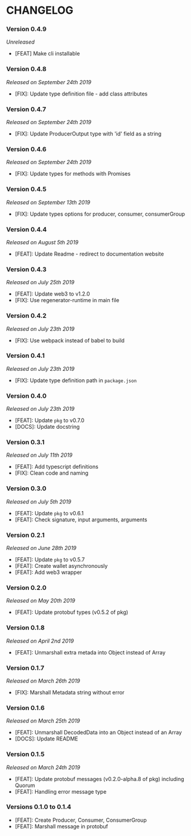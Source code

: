 # CHANGELOG
  
### Version 0.4.9

*Unreleased*

- [FEAT] Make cli installable

### Version 0.4.8

*Released on September 24th 2019*

- [FIX]: Update type definition file  - add class attributes

### Version 0.4.7

*Released on September 24th 2019*

- [FIX]: Update ProducerOutput type with 'id' field as a string

### Version 0.4.6

*Released on September 24th 2019*

- [FIX]: Update types for methods with Promises

### Version 0.4.5

*Released on September 13th 2019*

- [FIX]: Update types options for producer, consumer, consumerGroup

### Version 0.4.4

*Released on August 5th 2019*

- [FEAT]: Update Readme - redirect to documentation website
  
### Version 0.4.3

*Released on July 25th 2019*

- [FEAT]: Update web3 to v1.2.0
- [FIX]: Use regenerator-runtime in main file

### Version 0.4.2

*Released on July 23th 2019*

- [FIX]: Use webpack instead of babel to build

### Version 0.4.1

*Released on July 23th 2019*

- [FIX]: Update type definition path in `package.json`

### Version 0.4.0

*Released on July 23th 2019*

- [FEAT]: Update `pkg` to v0.7.0
- [DOCS]: Update docstring

### Version 0.3.1

*Released on July 11th 2019*

- [FEAT]: Add typescript definitions
- [FIX]: Clean code and naming
  
### Version 0.3.0

*Released on July 5th 2019*

- [FEAT]: Update `pkg` to v0.6.1
- [FEAT]: Check signature, input arguments, arguments
  
### Version 0.2.1

*Released on June 28th 2019*

- [FEAT]: Update `pkg` to v0.5.7
- [FEAT]: Create wallet asynchronously
- [FEAT]: Add web3 wrapper
  
### Version 0.2.0

*Released on May 20th 2019*

- [FEAT]: Update protobuf types (v0.5.2 of pkg)

### Version 0.1.8

*Released on April 2nd 2019*

- [FEAT]: Unmarshall extra metada into Object instead of Array

### Version 0.1.7

*Released on March 26th 2019*

- [FIX]: Marshall Metadata string without error

### Version 0.1.6

*Released on March 25th 2019*

- [FEAT]: Unmarshall DecodedData into an Object instead of an Array
- [DOCS]: Update README

### Version 0.1.5

*Released on March 24th 2019*

- [FEAT]: Update protobuf messages (v0.2.0-alpha.8 of pkg) including Quorum
- [FEAT]: Handling error message type

### Versions 0.1.0 to 0.1.4

- [FEAT]: Create Producer, Consumer, ConsumerGroup
- [FEAT]: Marshall message in protobuf

